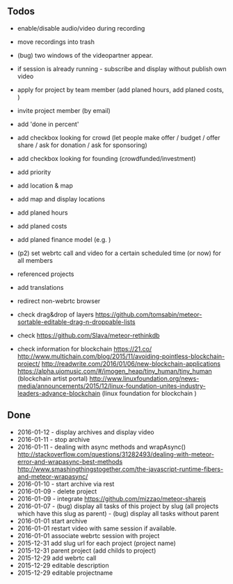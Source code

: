 Todos
-----


- enable/disable audio/video during recording
- move recordings into trash
- (bug) two windows of the videopartner appear.	


- if session is already running - subscribe and display without publish own video
- apply for project by team member (add planed hours, add planed costs, )
- invite project member (by email)
- add 'done in percent'
- add checkbox looking for crowd (let people make offer / budget / offer share / ask for donation / ask for sponsoring)
- add checkbox looking for founding (crowdfunded/investment)
- add priority 
- add location & map  
- add map and display locations
- add planed hours
- add planed costs
- add planed finance model (e.g. )
- (p2) set webrtc call and video for a certain scheduled time (or now) for all members
- referenced projects
- add translations
- redirect non-webrtc browser 
- check drag&drop of layers https://github.com/tomsabin/meteor-sortable-editable-drag-n-droppable-lists
- check https://github.com/Slava/meteor-rethinkdb
- check information for blockchain
	https://21.co/
	http://www.multichain.com/blog/2015/11/avoiding-pointless-blockchain-project/
	http://readwrite.com/2016/01/06/new-blockchain-applications
	https://alpha.ujomusic.com/#/imogen_heap/tiny_human/tiny_human (blockchain artist portal)
	http://www.linuxfoundation.org/news-media/announcements/2015/12/linux-foundation-unites-industry-leaders-advance-blockchain (linux foundation for blockchain
	)

Done
----
- 2016-01-12 - display archives and display video 
- 2016-01-11 - stop archive 
- 2016-01-11 - dealing with async methods and wrapAsync() 
											http://stackoverflow.com/questions/31282493/dealing-with-meteor-error-and-wrapasync-best-methods
											http://www.smashingthingstogether.com/the-javascript-runtime-fibers-and-meteor-wrapasync/
- 2016-01-10 - start archive via rest
- 2016-01-09 - delete project 
- 2016-01-09 - integrate https://github.com/mizzao/meteor-sharejs
- 2016-01-07 - (bug) display all tasks of this project by slug (all projects which have this slug as parent)
	   		 - (bug) display all tasks without parent
- 2016-01-01 start archive 
- 2016-01-01 restart video with same session if available.
- 2016-01-01 associate webrtc session with project
- 2015-12-31 add slug url for each project (project name)
- 2015-12-31 parent project (add childs to project)
- 2015-12-29 add webrtc call 
- 2015-12-29 editable description
- 2015-12-29 editable projectname